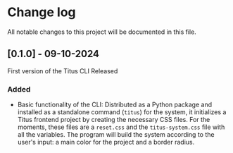 # Change log

All notable changes to this project will be documented in this file.

## [0.1.0] - 09-10-2024

First version of the Titus CLI Released

### Added

- Basic functionality of the CLI: Distributed as a Python package and installed as a standalone command (`titus`) for the system, it initializes a Titus frontend project by creating the necessary CSS files. For the moments, these files are a `reset.css` and the `titus-system.css` file with all the variables. The program will build the system according to the user's input: a main color for the project and a border radius.
